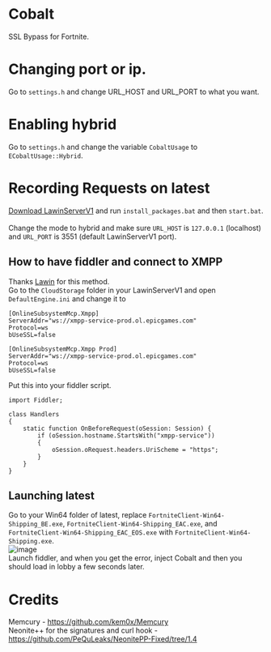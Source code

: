 # Cobalt
SSL Bypass for Fortnite.

# Changing port or ip.

Go to `settings.h` and change URL_HOST and URL_PORT to what you want.

# Enabling hybrid

Go to `settings.h` and change the variable `CobaltUsage` to `ECobaltUsage::Hybrid`.

# Recording Requests on latest

[Download LawinServerV1](https://github.com/Lawin0129/LawinServer) and run `install_packages.bat` and then `start.bat`.<br><br>
Change the mode to hybrid and make sure `URL_HOST` is `127.0.0.1` (localhost) and `URL_PORT` is 3551 (default LawinServerV1 port).

## How to have fiddler and connect to XMPP

Thanks [Lawin](https://github.com/Lawin0129) for this method.<br>
Go to the `CloudStorage` folder in your LawinServerV1 and open `DefaultEngine.ini` and change it to

```
[OnlineSubsystemMcp.Xmpp]
ServerAddr="ws://xmpp-service-prod.ol.epicgames.com"
Protocol=ws
bUseSSL=false

[OnlineSubsystemMcp.Xmpp Prod]
ServerAddr="ws://xmpp-service-prod.ol.epicgames.com"
Protocol=ws
bUseSSL=false
```

Put this into your fiddler script.

```
import Fiddler;

class Handlers
{
    static function OnBeforeRequest(oSession: Session) {
        if (oSession.hostname.StartsWith("xmpp-service")) 
        {
            oSession.oRequest.headers.UriScheme = "https";
        }
    }
}
```

## Launching latest

Go to your Win64 folder of latest, replace `FortniteClient-Win64-Shipping_BE.exe`, `FortniteClient-Win64-Shipping_EAC.exe`, and `FortniteClient-Win64-Shipping_EAC_EOS.exe` with `FortniteClient-Win64-Shipping.exe`.<br>
![image](https://github.com/Milxnor/Cobalt/assets/84999745/aca1fee6-6751-48c7-b81d-70618e5a46f5)<br>
Launch fiddler, and when you get the error, inject Cobalt and then you should load in lobby a few seconds later.

# Credits

Memcury - https://github.com/kem0x/Memcury<br>
Neonite++ for the signatures and curl hook - https://github.com/PeQuLeaks/NeonitePP-Fixed/tree/1.4<br>

